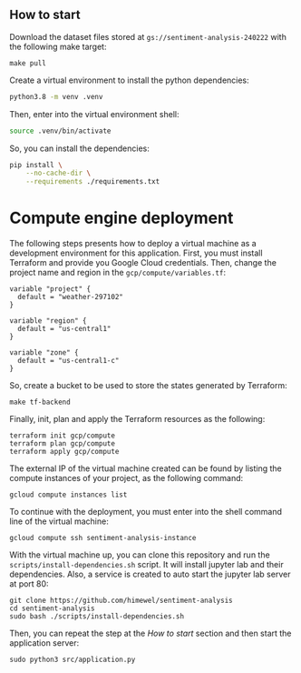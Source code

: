 ## How to start

Download the dataset files stored at `gs://sentiment-analysis-240222` with the following make target:

```shell
make pull
```

Create a virtual environment to install the python dependencies:

```bash
python3.8 -m venv .venv
```

Then, enter into the virtual environment shell:

```bash
source .venv/bin/activate
```

So, you can install the dependencies:

```bash
pip install \
    --no-cache-dir \
    --requirements ./requirements.txt
```

# Compute engine deployment

The following steps presents how to deploy a virtual machine as a development environment for this application. First, you must install Terraform and provide you Google Cloud credentials. Then, change the project name and region in the `gcp/compute/variables.tf`:

```hcl
variable "project" {
  default = "weather-297102"
}

variable "region" {
  default = "us-central1"
}

variable "zone" {
  default = "us-central1-c"
}
```

So, create a bucket to be used to store the states generated by Terraform:

```shell
make tf-backend
```

Finally, init, plan and apply the Terraform resources as the following:

```shell
terraform init gcp/compute
terraform plan gcp/compute
terraform apply gcp/compute
```

The external IP of the virtual machine created can be found by listing the compute instances of your project, as the following command:

```shell
gcloud compute instances list
```

To continue with the deployment, you must enter into the shell command line of the virtual machine:

```shell
gcloud compute ssh sentiment-analysis-instance
```

With the virtual machine up, you can clone this repository and run the `scripts/install-dependencies.sh` script. It will install jupyter lab and their dependencies. Also, a service is created to auto start the jupyter lab server at port 80:

```shell
git clone https://github.com/himewel/sentiment-analysis
cd sentiment-analysis
sudo bash ./scripts/install-dependencies.sh
```

Then, you can repeat the step at the *How to start* section and then start the application server:

```shell
sudo python3 src/application.py
```
